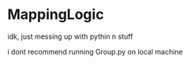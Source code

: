# MappingLogic
idk, just messing up with pythin n stuff

i dont recommend running Group.py on local machine
